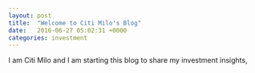 ```yaml
---
layout: post
title:  "Welcome to Citi Milo's Blog"
date:   2016-06-27 05:02:31 +0000
categories: investment
---
```

I am Citi Milo and I am starting this blog to share my investment insights,
